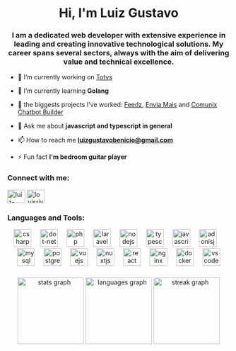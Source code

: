 <h1 align="center">Hi, I'm Luiz Gustavo</h1>
<h3 align="center">I am a dedicated web developer with extensive experience in leading and creating innovative technological solutions. My career spans several sectors, always with the aim of delivering value and technical excellence.</h3>

- 🔭 I’m currently working on [Totvs](https://www.totvs.com/sistema-de-gestao/?utm_campaign=totvs-conv-aon-meio-nativa-performance-max-erp&utm_source=google-performance-max&utm_medium=cpc&utm_term=erp-novo&utm_term=&utm_campaign=TOTVS_CONV_AON_MEIO_NATIVA_PERFORMANCE-MAX-ERP&utm_source=adwords&utm_medium=ppc&hsa_acc=5745705588&hsa_cam=19730015998&hsa_grp=&hsa_ad=&hsa_src=x&hsa_tgt=&hsa_kw=&hsa_mt=&hsa_net=adwords&hsa_ver=3&gad_source=1&gclid=CjwKCAiAnpy9BhAkEiwA-P8N4lvaldhPkKBPcPLk69R3EaAlQq3qz73ThKnRwYo1agtpTC5r1g9ZexoCKx0QAvD_BwE)

- 🌱 I’m currently learning **Golang**

- 📎 the biggests projects I've worked: [Feedz](https://www.feedz.com.br/), [Envia Mais](http://enviamais.com.br/) and [Comunix Chatbot Builder](https://www.comunix.net.br/) 

- 💬 Ask me about **javascript and typescript in general**

- 📫 How to reach me **luizgustavobenicio@gmail.com**

- ⚡ Fun fact **I'm bedroom guitar player**

<h3 align="left">Connect with me:</h3>
<p align="left">
<a href="https://linkedin.com/in/luíz-gustavo-benício-neves-5b5201b7" target="blank"><img align="center" src="https://raw.githubusercontent.com/rahuldkjain/github-profile-readme-generator/master/src/images/icons/Social/linked-in-alt.svg" alt="luíz-gustavo-benício-neves-5b5201b7" height="30" width="40" /></a>
<a href="https://instagram.com/louisriverstone" target="blank"><img align="center" src="https://raw.githubusercontent.com/rahuldkjain/github-profile-readme-generator/master/src/images/icons/Social/instagram.svg" alt="louisriverstone" height="30" width="40" /></a>
</p>

<h3 align="left">Languages and Tools:</h3>
<div align="center">
  <img src="https://skillicons.dev/icons?i=cs" height="40" alt="csharp logo"  />
  <img width="12" />
  <img src="https://skillicons.dev/icons?i=dotnet" height="40" alt="dot-net logo"  />
  <img width="12" />
  <img src="https://skillicons.dev/icons?i=php" height="40" alt="php logo"  />
  <img width="12" />
  <img src="https://skillicons.dev/icons?i=laravel" height="40" alt="laravel logo"  />
  <img width="12" />
  <img src="https://skillicons.dev/icons?i=nodejs" height="40" alt="nodejs logo"  />
  <img width="12" />
  <img src="https://skillicons.dev/icons?i=ts" height="40" alt="typescript logo"  />
  <img width="12" />
  <img src="https://skillicons.dev/icons?i=js" height="40" alt="javascript logo"  />
  <img width="12" />
  <img src="https://skillicons.dev/icons?i=adonis" height="40" alt="adonisjs logo"  />
  <img width="12" />
  <img src="https://skillicons.dev/icons?i=mysql" height="40" alt="mysql logo"  />
  <img width="12" />
  <img src="https://skillicons.dev/icons?i=postgres" height="40" alt="postgresql logo"  />
  <img width="12" />
  <img src="https://skillicons.dev/icons?i=vue" height="40" alt="vuejs logo"  />
  <img width="12" />
  <img src="https://skillicons.dev/icons?i=nuxtjs" height="40" alt="nuxtjs logo"  />
  <img width="12" />
  <img src="https://skillicons.dev/icons?i=react" height="40" alt="react logo"  />
  <img width="12" />
  <img src="https://cdn.jsdelivr.net/gh/devicons/devicon/icons/nginx/nginx-original.svg" height="40" alt="nginx logo"  />
  <img width="12" />
  <img src="https://cdn.jsdelivr.net/gh/devicons/devicon/icons/docker/docker-original.svg" height="40" alt="docker logo"  />
  <img width="12" />
  <img src="https://cdn.jsdelivr.net/gh/devicons/devicon/icons/vscode/vscode-original.svg" height="40" alt="vscode logo"  />
</div>

###

<div align="center">
  <img src="https://github-readme-stats.vercel.app/api?username=LouisRiverstone&hide_title=true&hide_rank=false&show_icons=true&include_all_commits=false&count_private=true&disable_animations=false&theme=monokai&locale=en&hide_border=true&order=1" height="150" alt="stats graph"  />
  <img src="https://github-readme-stats.vercel.app/api/top-langs?username=LouisRiverstone&locale=en&hide_title=true&layout=compact&card_width=320&langs_count=5&theme=monokai&hide_border=true&order=2" height="150" alt="languages graph"  />
  <img src="https://streak-stats.demolab.com?user=LouisRiverstone&locale=en&mode=daily&theme=monokai&hide_border=true&border_radius=5&order=3" height="150" alt="streak graph"  />
</div>
